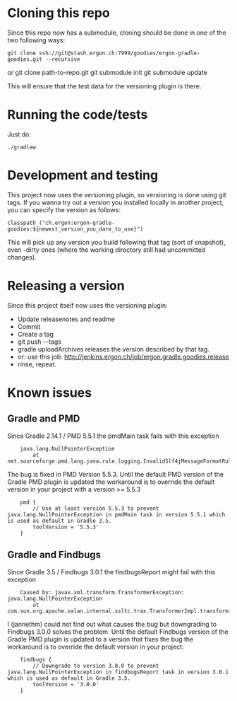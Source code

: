 # Cloning this repo

Since this repo now has a submodule, cloning should be done in one of the two following ways:

    git clone ssh://git@stash.ergon.ch:7999/goodies/ergon-gradle-goodies.git --recursive

or
    git clone path-to-repo.git
    git submodule init
    git submodule update

This will ensure that the test data for the versioning
plugin is there.

# Running the code/tests

Just do:

    ./gradlew

# Development and testing

This project now uses the versioning plugin, so versioning
is done using git tags.
If you wanna try out a version you installed locally in another
project, you can specify the version as follows:

    classpath ("ch.ergon:ergon-gradle-goodies:${newest_version_you_dare_to_use}")

This will pick up any version you build following that
tag (sort of snapshot), even -dirty ones (where the working
directory still had uncommitted changes).

# Releasing a version

Since this project itself now uses the versioning plugin:

- Update releasenotes and readme
- Commit
- Create a tag
- git push --tags
- gradle uploadArchives releases the version described by
  that tag.
- or: use this job: http://jenkins.ergon.ch/job/ergon.gradle.goodies.release
- rinse, repeat.

# Known issues

## Gradle and PMD

Since Gradle 2.14.1 / PMD 5.5.1 the pmdMain task fails with this exception

		java.lang.NullPointerException
		    at net.sourceforge.pmd.lang.java.rule.logging.InvalidSlf4jMessageFormatRule.expectedArguments(InvalidSlf4jMessageFormatRule.java:117)

The bug is fixed in PMD Version 5.5.3.
Until the default PMD version of the Gradle PMD plugin is updated the workaround is to override the default version in your project with a version >= 5.5.3

		pmd {
			// Use at least version 5.5.3 to prevent java.lang.NullPointerException in pmdMain task in version 5.5.1 which is used as default in Gradle 3.5.
			toolVersion = '5.5.3'
		}


## Gradle and Findbugs

Since Gradle 3.5 / Findbugs 3.0.1 the findbugsReport might fail with this exception

		Caused by: javax.xml.transform.TransformerException: java.lang.NullPointerException
		    at com.sun.org.apache.xalan.internal.xsltc.trax.TransformerImpl.transform(TransformerImpl.java:746)

I (jannethm) could not find out what causes the bug but downgrading to Findbugs 3.0.0 solves the problem.
Until the default Findbugs version of the Gradle PMD plugin is updated to a version that fixes the bug the workaround is to override the default version in your project:

		findbugs {
			// Downgrade to version 3.0.0 to prevent java.lang.NullPointerException in findbugsReport task in version 3.0.1 which is used as default in Gradle 3.5.
			toolVersion = '3.0.0'
		}
